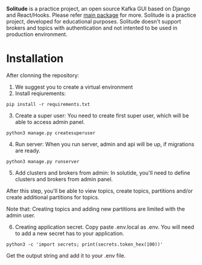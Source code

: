 <b>Solitude</b> is a practice project, an open source Kafka GUI based on Django and React/Hooks. Please refer <a href="https://github.com/tolgafiratoglu/solitude">main package</a> for more.
Solitude is a practice project, developed for educational purposes. Solitude doesn't support brokers and topics with authentication and not intented to be used in production environment. 

<h1>Installation</h1>
After clonning the repository:

1. We suggest you to create a virtual environment
2. Install reqiurements:

```
pip install -r requirements.txt
```

3. Create a super user:
You need to create first super user, which will be able to access admin panel.

```
python3 manage.py createsuperuser
```

4. Run server:
When you run server, admin and api will be up, if migrations are ready.

```
python3 manage.py runserver
```

5. Add clusters and brokers from admin:
In solutide, you'll need to define clusters and brokers from admin panel. 

After this step, you'll be able to view topics, create topics, partitions and/or create additional partitions for topics. 

Note that: Creating topics and adding new partitions are limited with the admin user.

6. Creating application secret.
Copy paste .env.local as .env. You will need to add a new secret has to your application. 

```
python3 -c 'import secrets; print(secrets.token_hex(100))'
```

Get the output string and add it to your .env file. 